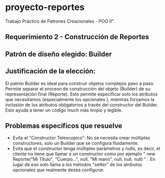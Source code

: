 # proyecto-reportes
Trabajo Práctico de Patrones Creacionales - POO II".


## Requerimiento 2 - Construcción de Reportes

## Patrón de diseño elegido: Builder

## Justificación de la elección:

El patrón Builder es ideal para construir objetos complejos paso a paso. Permite separar el proceso de construcción del objeto (Builder) de su representación final (Reporte). Esto permite especificar solo los atributos que necesitamos (especialmente los opcionales ), mientras forzamos la inclusión de los atributos obligatorios  a través del constructor del Builder. Esto ayuda a tener un código much más limpio y legible.

## Problemas específicos que resuelve

- Evita el "Constructor Telescopico": No se necesita crear múltiples constructores, solo un Builder que se configura fluidamente.
- Evita que el constructor tenga múltiples parámetros y nulls, es decir, el cliente no tiene que llamar a un constructor como por ejemplo " new Reporte("Mi Título", "Cuerpo...", null, "Mi mano", null, null, null) " . En lugar de eso solo llama a los métodos "setter" de los atributos opcionales que realmente desea configurar.